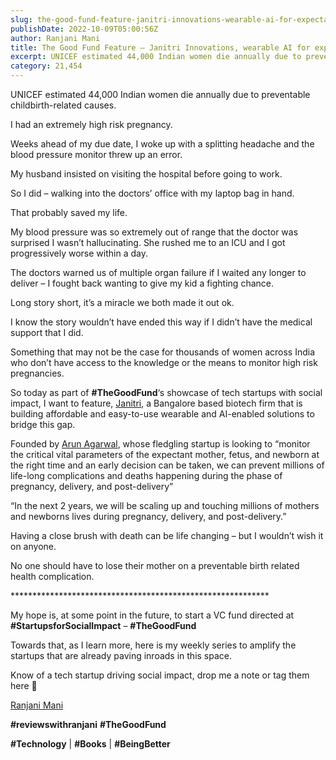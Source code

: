 ```yaml
---
slug: the-good-fund-feature-janitri-innovations-wearable-ai-for-expectant-mothers
publishDate: 2022-10-09T05:00:56Z
author: Ranjani Mani
title: The Good Fund Feature – Janitri Innovations, wearable AI for expectant mothers 
excerpt: UNICEF estimated 44,000 Indian women die annually due to preventable childbirth-related causes. I had an extremely high risk pregnancy. Weeks ahead of my due date, I woke up with a splitting headache and the blood pressure monitor threw up an error. My husband insisted on visiting the hospital before going to work. So I did  ... 
category: 21,454
---
```


UNICEF estimated 44,000 Indian women die annually due to preventable childbirth-related causes.

I had an extremely high risk pregnancy.

Weeks ahead of my due date, I woke up with a splitting headache and the blood pressure monitor threw up an error.

My husband insisted on visiting the hospital before going to work.

So I did – walking into the doctors’ office with my laptop bag in hand.

That probably saved my life.

My blood pressure was so extremely out of range that the doctor was surprised I wasn’t hallucinating. She rushed me to an ICU and I got progressively worse within a day.

The doctors warned us of multiple organ failure if I waited any longer to deliver – I fought back wanting to give my kid a fighting chance.

Long story short, it’s a miracle we both made it out ok.

I know the story wouldn’t have ended this way if I didn’t have the medical support that I did.

Something that may not be the case for thousands of women across India who don’t have access to the knowledge or the means to monitor high risk pregnancies.

So today as part of **#TheGoodFund**‘s showcase of tech startups with social impact, I want to feature, [Janitri](https://www.linkedin.com/feed/#), a Bangalore based biotech firm that is building affordable and easy-to-use wearable and AI-enabled solutions to bridge this gap.

Founded by [Arun Agarwal](https://www.linkedin.com/feed/#), whose fledgling startup is looking to “monitor the critical vital parameters of the expectant mother, fetus, and newborn at the right time and an early decision can be taken, we can prevent millions of life-long complications and deaths happening during the phase of pregnancy, delivery, and post-delivery”

“In the next 2 years, we will be scaling up and touching millions of mothers and newborns lives during pregnancy, delivery, and post-delivery.”

Having a close brush with death can be life changing – but I wouldn’t wish it on anyone.

No one should have to lose their mother on a preventable birth related health complication.

\*\*\*\*\*\*\*\*\*\*\*\*\*\*\*\*\*\*\*\*\*\*\*\*\*\*\*\*\*\*\*\*\*\*\*\*\*\*\*\*\*\*\*\*\*\*\*\*\*\*\*\*\*\*\*\*\*\*\*

My hope is, at some point in the future, to start a VC fund directed at **#StartupsforSocialImpact** – **#TheGoodFund**

Towards that, as I learn more, here is my weekly series to amplify the startups that are already paving inroads in this space.

Know of a tech startup driving social impact, drop me a note or tag them here 🙂

[Ranjani Mani](https://www.linkedin.com/feed/#)

**#reviewswithranjani** **#TheGoodFund**

**#Technology** | **#Books** | **#BeingBetter**